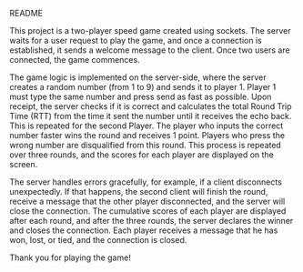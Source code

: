 README


This project is a two-player speed game created using sockets. 
The server waits for a user request to play the game, and once a connection is established, it sends a welcome message to the client.
Once two users are connected, the game commences.

The game logic is implemented on the server-side, where the server creates a random number (from 1 to 9) and sends it to player 1. 
Player 1 must type the same number and press send as fast as possible. Upon receipt, the server checks if it is correct and calculates the total Round Trip Time (RTT) from the time it sent the number until it receives the echo back. 
This is repeated for the second Player. 
The player who inputs the correct number faster wins the round and receives 1 point. Players who press the wrong number are disqualified from this round. 
This process is repeated over three rounds, and the scores for each player are displayed on the screen.

The server handles errors gracefully, for example, if a client disconnects unexpectedly. If that happens, the second client will finish the round, receive a message that the other player disconnected, and the server will close the connection.
The cumulative scores of each player are displayed after each round, and after the three rounds, the server declares the winner and closes the connection.
Each player receives a message that he has won, lost, or tied, and the connection is closed.

Thank you for playing the game!
